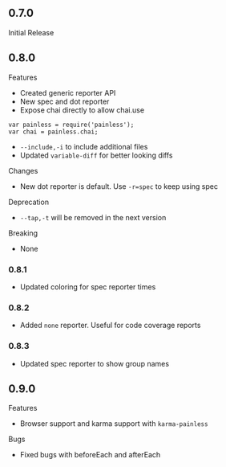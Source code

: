 ## 0.7.0
Initial Release

## 0.8.0
Features
- Created generic reporter API
- New spec and dot reporter
- Expose chai directly to allow chai.use
```
var painless = require('painless');
var chai = painless.chai;
```
- `--include,-i` to include additional files
- Updated `variable-diff` for better looking diffs

Changes
- New dot reporter is default. Use `-r=spec` to keep using spec

Deprecation
- `--tap,-t` will be removed in the next version

Breaking
- None

### 0.8.1
- Updated coloring for spec reporter times

### 0.8.2
- Added `none` reporter. Useful for code coverage reports

### 0.8.3
- Updated spec reporter to show group names

## 0.9.0
Features
- Browser support and karma support with `karma-painless`

Bugs
- Fixed bugs with beforeEach and afterEach
